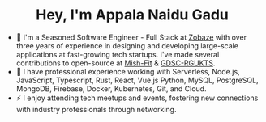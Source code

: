 <h1 align='center'> Hey, I'm Appala Naidu Gadu </h1>

- 🔭 I'm a Seasoned Software Engineer - Full Stack at [Zobaze](https://zobaze.com) with over three years of experience in designing and developing large-scale applications at fast-growing tech startups. I've made several contributions to open-source at [Mish-Fit](https://github.com/mish-fit) & [GDSC-RGUKTS](https://github.com/gdsc-rgukts).
- 🌱 I have professional experience working with  Serverless, Node.js, JavaScript, Typescript, Rust, React, Vue.js Python, MySQL, PostgreSQL, MongoDB, Firebase, Docker, Kubernetes, Git, and Cloud.
- ⚡ I enjoy attending tech meetups and events, fostering new connections with industry professionals through networking.
